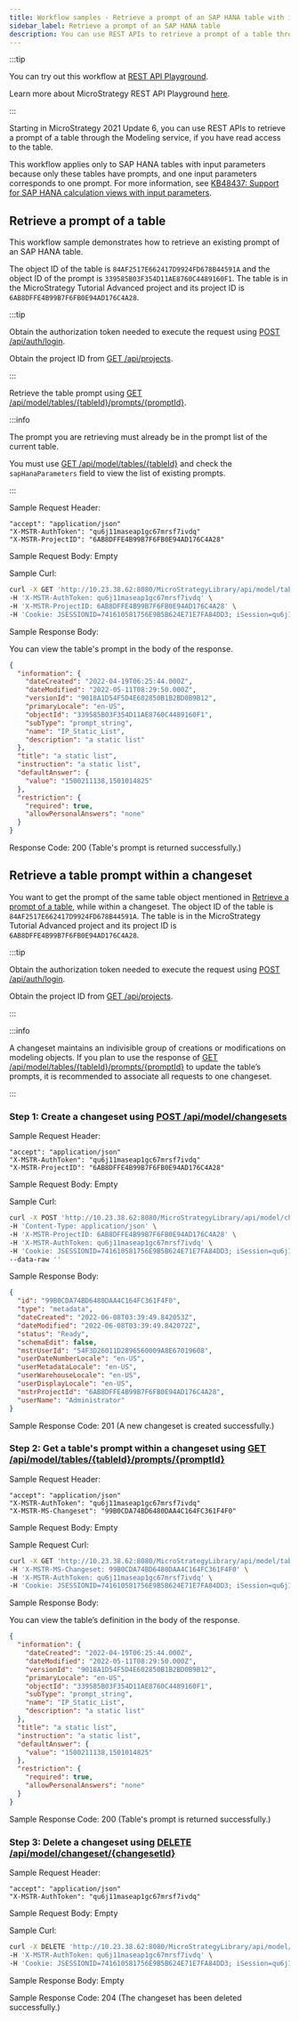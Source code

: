 ```yaml
---
title: Workflow samples - Retrieve a prompt of an SAP HANA table with input parameters
sidebar_label: Retrieve a prompt of an SAP HANA table
description: You can use REST APIs to retrieve a prompt of a table through the Modeling service, if you have read access to the table.
---
```


:::tip

You can try out this workflow at [REST API Playground](https://www.postman.com/microstrategysdk/workspace/microstrategy-rest-api/folder/16131298-6ddc138b-b2ab-4c53-8172-b2af26f4586d?ctx=documentation).

Learn more about MicroStrategy REST API Playground [here](/docs/getting-started/playground.md).

:::

Starting in MicroStrategy 2021 Update 6, you can use REST APIs to retrieve a prompt of a table through the Modeling service, if you have read access to the table.

This workflow applies only to SAP HANA tables with input parameters because only these tables have prompts, and one input parameters corresponds to one prompt. For more information, see [KB48437: Support for SAP HANA calculation views with input parameters](https://community.microstrategy.com/s/article/Support-for-SAP-HANA-calculation-views-with-input-parameters?language=en_US).

## Retrieve a prompt of a table

This workflow sample demonstrates how to retrieve an existing prompt of an SAP HANA table.

The object ID of the table is `84AF2517E662417D9924FD678B44591A` and the object ID of the prompt is `339585B03F354D11AE8760C4489160F1`. The table is in the MicroStrategy Tutorial Advanced project and its project ID is `6AB8DFFE4B99B7F6FB0E94AD176C4A28`.

:::tip

Obtain the authorization token needed to execute the request using [POST /api/auth/login](https://demo.microstrategy.com/MicroStrategyLibrary/api-docs/index.html#/Authentication/postLogin).

Obtain the project ID from [GET /api/projects](https://demo.microstrategy.com/MicroStrategyLibrary/api-docs/index.html#/Projects/getProjects_1).

:::

Retrieve the table prompt using [GET /api/model/tables/{tableId}/prompts/{promptId}](https://demo.microstrategy.com/MicroStrategyLibrary/api-docs/index.html#/Tables/ms-getTablePromptDetails).

:::info

The prompt you are retrieving must already be in the prompt list of the current table.

You must use [GET /api/model/tables/{tableId}](https://demo.microstrategy.com/MicroStrategyLibrary/api-docs/index.html#/Tables/ms-getTableDetails) and check the `sapHanaParameters` field to view the list of existing prompts.

:::

Sample Request Header:

```http
"accept": "application/json"
"X-MSTR-AuthToken": "qu6j11maseap1gc67mrsf7ivdq"
"X-MSTR-ProjectID": "6AB8DFFE4B99B7F6FB0E94AD176C4A28"
```

Sample Request Body: Empty

Sample Curl:

```bash
curl -X GET 'http://10.23.38.62:8080/MicroStrategyLibrary/api/model/tables/84AF2517E662417D9924FD678B44591A/prompts/339585B03F354D11AE8760C4489160F1' \
-H 'X-MSTR-AuthToken: qu6j11maseap1gc67mrsf7ivdq' \
-H 'X-MSTR-ProjectID: 6AB8DFFE4B99B7F6FB0E94AD176C4A28' \
-H 'Cookie: JSESSIONID=741610581756E9B5B624E71E7FA84DD3; iSession=qu6j11maseap1gc67mrsf7ivdq'
```

Sample Response Body:

You can view the table's prompt in the body of the response.

```json
{
  "information": {
    "dateCreated": "2022-04-19T06:25:44.000Z",
    "dateModified": "2022-05-11T08:29:50.000Z",
    "versionId": "9018A1D54F5D4E602850B1B2BD0B9B12",
    "primaryLocale": "en-US",
    "objectId": "339585B03F354D11AE8760C4489160F1",
    "subType": "prompt_string",
    "name": "IP_Static_List",
    "description": "a static list"
  },
  "title": "a static list",
  "instruction": "a static list",
  "defaultAnswer": {
    "value": "1500211138,1501014825"
  },
  "restriction": {
    "required": true,
    "allowPersonalAnswers": "none"
  }
}
```

Response Code: 200 (Table's prompt is returned successfully.)

## Retrieve a table prompt within a changeset

You want to get the prompt of the same table object mentioned in [Retrieve a prompt of a table](#retrieve-a-prompt-of-a-table), while within a changeset. The object ID of the table is `84AF2517E662417D9924FD678B44591A`. The table is in the MicroStrategy Tutorial Advanced project and its project ID is `6AB8DFFE4B99B7F6FB0E94AD176C4A28`.

:::tip

Obtain the authorization token needed to execute the request using [POST /api/auth/login](https://demo.microstrategy.com/MicroStrategyLibrary/api-docs/index.html#/Authentication/postLogin).

Obtain the project ID from [GET /api/projects](https://demo.microstrategy.com/MicroStrategyLibrary/api-docs/index.html#/Projects/getProjects_1).

:::

:::info

A changeset maintains an indivisible group of creations or modifications on modeling objects. If you plan to use the response of [GET /api/model/tables/{tableId}/prompts/{promptId}](https://demo.microstrategy.com/MicroStrategyLibrary/api-docs/index.html#/Tables/ms-getTablePromptDetails) to update the table’s prompts, it is recommended to associate all requests to one changeset.

:::

### Step 1: Create a changeset using [POST /api/model/changesets](https://demo.microstrategy.com/MicroStrategyLibrary/api-docs/index.html#/Changesets/ms-createChangeset)

Sample Request Header:

```http
"accept": "application/json"
"X-MSTR-AuthToken": "qu6j11maseap1gc67mrsf7ivdq"
"X-MSTR-ProjectID": "6AB8DFFE4B99B7F6FB0E94AD176C4A28"
```

Sample Request Body: Empty

Sample Curl:

```bash
curl -X POST 'http://10.23.38.62:8080/MicroStrategyLibrary/api/model/changesets?schemaEdit=false' \
-H 'Content-Type: application/json' \
-H 'X-MSTR-ProjectID: 6AB8DFFE4B99B7F6FB0E94AD176C4A28' \
-H 'X-MSTR-AuthToken: qu6j11maseap1gc67mrsf7ivdq' \
-H 'Cookie: JSESSIONID=741610581756E9B5B624E71E7FA84DD3; iSession=qu6j11maseap1gc67mrsf7ivdq' \
--data-raw ''
```

Sample Response Body:

```json
{
  "id": "99B0CDA74BD6480DAA4C164FC361F4F0",
  "type": "metadata",
  "dateCreated": "2022-06-08T03:39:49.842053Z",
  "dateModified": "2022-06-08T03:39:49.842072Z",
  "status": "Ready",
  "schemaEdit": false,
  "mstrUserId": "54F3D26011D2896560009A8E67019608",
  "userDateNumberLocale": "en-US",
  "userMetadataLocale": "en-US",
  "userWarehouseLocale": "en-US",
  "userDisplayLocale": "en-US",
  "mstrProjectId": "6AB8DFFE4B99B7F6FB0E94AD176C4A28",
  "userName": "Administrator"
}
```

Sample Response Code: 201 (A new changeset is created successfully.)

### Step 2: Get a table's prompt within a changeset using [GET /api/model/tables/{tableId}/prompts/{promptId}](https://demo.microstrategy.com/MicroStrategyLibrary/api-docs/index.html#/Tables/ms-getTablePromptDetails)

Sample Request Header:

```http
"accept": "application/json"
"X-MSTR-AuthToken": "qu6j11maseap1gc67mrsf7ivdq"
"X-MSTR-MS-Changeset": "99B0CDA74BD6480DAA4C164FC361F4F0"
```

Sample Request Body: Empty

Sample Request Curl:

```bash
curl -X GET 'http://10.23.38.62:8080/MicroStrategyLibrary/api/model/tables/84AF2517E662417D9924FD678B44591A/prompts/339585B03F354D11AE8760C4489160F1' \
-H 'X-MSTR-MS-Changeset: 99B0CDA74BD6480DAA4C164FC361F4F0' \
-H 'X-MSTR-AuthToken: qu6j11maseap1gc67mrsf7ivdq' \
-H 'Cookie: JSESSIONID=741610581756E9B5B624E71E7FA84DD3; iSession=qu6j11maseap1gc67mrsf7ivdq'
```

Sample Response Body:

You can view the table’s definition in the body of the response.

```json
{
  "information": {
    "dateCreated": "2022-04-19T06:25:44.000Z",
    "dateModified": "2022-05-11T08:29:50.000Z",
    "versionId": "9018A1D54F5D4E602850B1B2BD0B9B12",
    "primaryLocale": "en-US",
    "objectId": "339585B03F354D11AE8760C4489160F1",
    "subType": "prompt_string",
    "name": "IP_Static_List",
    "description": "a static list"
  },
  "title": "a static list",
  "instruction": "a static list",
  "defaultAnswer": {
    "value": "1500211138,1501014825"
  },
  "restriction": {
    "required": true,
    "allowPersonalAnswers": "none"
  }
}
```

Sample Response Code: 200 (Table's prompt is returned successfully.)

### Step 3: Delete a changeset using [DELETE /api/model/changeset/{changesetId}](https://demo.microstrategy.com/MicroStrategyLibrary/api-docs/index.html#/Changesets/ms-deleteChangeset)

Sample Request Header:

```http
"accept": "application/json"
"X-MSTR-AuthToken": "qu6j11maseap1gc67mrsf7ivdq"
```

Sample Request Body: Empty

Sample Curl:

```bash
curl -X DELETE 'http://10.23.38.62:8080/MicroStrategyLibrary/api/model/changesets/99B0CDA74BD6480DAA4C164FC361F4F0' \
-H 'X-MSTR-AuthToken: qu6j11maseap1gc67mrsf7ivdq' \
-H 'Cookie: JSESSIONID=741610581756E9B5B624E71E7FA84DD3; iSession=qu6j11maseap1gc67mrsf7ivdq'
```

Sample Response Body: Empty

Sample Response Code: 204 (The changeset has been deleted successfully.)
